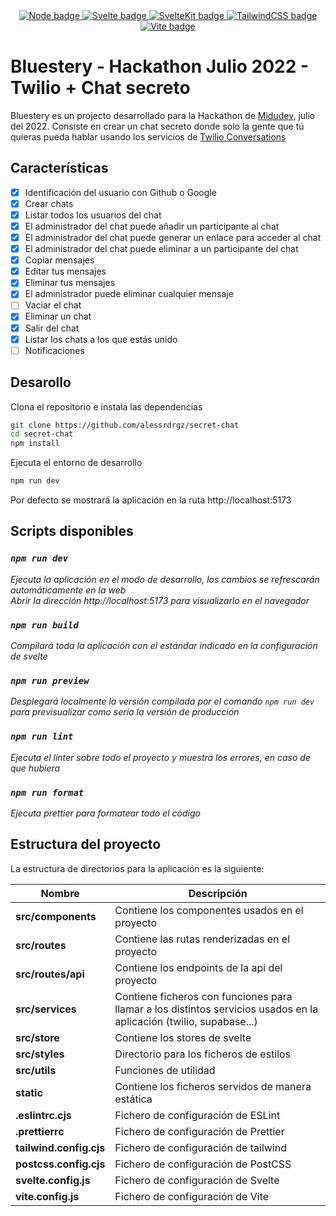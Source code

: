 <div align="center">
  <a target="_blank" href="https://nodejs.org/">
    <img title="Node" alt="Node badge" src="https://img.shields.io/badge/Node-v16.14.2-green" />
  </a>
  <a target="_blank" href="https://svelte.dev/">
    <img title="Svelte" alt="Svelte badge" src="https://img.shields.io/badge/Svelte-v3.49.00-orange" />
  </a>
  <a target="_blank" href="https://kit.svelte.dev/">
    <img title="SvelteKit" alt="SvelteKit badge" src="https://img.shields.io/badge/SvelteKit-next-red" />
  </a>
  <a target="_blank" href="https://tailwindcss.com/">
    <img title="TailwindCSS" alt="TailwindCSS badge" src="https://img.shields.io/badge/Tailwind-v3.1.4-blue" />
  </a>
  <a target="_blank" href="https://vitejs.dev/"> 
    <img tittle="Vite" alt="Vite badge" src="https://img.shields.io/badge/Vite-v3.0.0-greenbright">
  </a>
</div>

# Bluestery - Hackathon Julio 2022 - Twilio + Chat secreto

Bluestery es un projecto desarrollado para la Hackathon de [Midudev](https://www.twitch.tv/midudev), julio del 2022. Consiste en crear un chat secreto donde solo la gente que tú quieras pueda hablar usando los servicios de [Twilio Conversations](https://www.twilio.com/messaging/conversations-api)

## Características

- [x] Identificación del usuario con Github o Google
- [x] Crear chats
- [x] Listar todos los usuarios del chat
- [x] El administrador del chat puede añadir un participante al chat
- [x] El administrador del chat puede generar un enlace para acceder al chat
- [x] El administrador del chat puede eliminar a un participante del chat
- [x] Copiar mensajes
- [x] Editar tus mensajes
- [x] Eliminar tus mensajes
- [x] El administrador puede eliminar cualquier mensaje
- [ ] Vaciar el chat
- [x] Eliminar un chat
- [x] Salir del chat
- [x] Listar los chats a los que estás unido
- [ ] Notificaciones

## Desarollo

Clona el repositorio e instala las dependencias

```sh
git clone https://github.com/alessrdrgz/secret-chat
cd secret-chat
npm install
```

Ejecuta el entorno de desarrollo

```sh
npm run dev
```

Por defecto se mostrará la aplicación en la ruta http://localhost:5173

## Scripts disponibles

### _`npm run dev`_

_Ejecuta la aplicación en el modo de desarrollo, los cambios se refrescarán automáticamente en la web_\
_Abrir la dirección http://localhost:5173 para visualizarlo en el navegador_

### _`npm run build`_

_Compilará toda la aplicación con el estándar indicado en la configuración de svelte_

### _`npm run preview`_

_Desplegará localmente la versión compilada por el comando `npm run dev` para previsualizar como sería la versión de producción_

### _`npm run lint`_

_Ejecuta el linter sobre todo el proyecto y muestra los errores, en caso de que hubiera_

### _`npm run format`_

_Ejecuta prettier para formatear todo el código_

## Estructura del proyecto

La estructura de directorios para la aplicación es la siguiente:

| Nombre                  | Descripción                                                                                                         |
| ----------------------- | ------------------------------------------------------------------------------------------------------------------- |
| **src/components**      | Contiene los componentes usados en el proyecto                                                                      |
| **src/routes**          | Contiene las rutas renderizadas en el proyecto                                                                      |
| **src/routes/api**      | Contiene los endpoints de la api del proyecto                                                                       |
| **src/services**        | Contiene ficheros con funciones para llamar a los distintos servicios usados en la aplicación (twilio, supabase...) |
| **src/store**           | Contiene los stores de svelte                                                                                       |
| **src/styles**          | Directorio para los ficheros de estilos                                                                             |
| **src/utils**           | Funciones de utilidad                                                                                               |
| **static**              | Contiene los ficheros servidos de manera estática                                                                   |
| **.eslintrc.cjs**       | Fichero de configuración de ESLint                                                                                  |
| **.prettierrc**         | Fichero de configuración de Prettier                                                                                |
| **tailwind.config.cjs** | Fichero de configuración de tailwind                                                                                |
| **postcss.config.cjs**  | Fichero de configuración de PostCSS                                                                                 |
| **svelte.config.js**    | Fichero de configuración de Svelte                                                                                  |
| **vite.config.js**      | Fichero de configuración de Vite                                                                                    |
